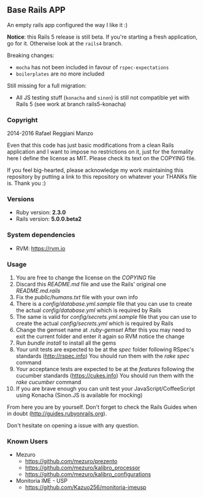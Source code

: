 ## Base Rails APP

An empty rails app configured the way I like it :)

**Notice**: this Rails 5 release is still beta. If you're starting a fresh application, go for it. Otherwise look at the `rails4` branch.

Breaking changes:

* `mocha` has not been included in favour of `rspec-expectations`
* `boilerplates` are no more included

Still missing for a full migration:

* All JS testing stuff (`konacha` and `sinon`) is still not compatible yet with Rails 5 (see work at branch rails5-konacha)

### Copyright

2014-2016 Rafael Reggiani Manzo

Even that this code has just basic modifications from a clean Rails application and I want to impose no restrictions on it, just for the formality here I define the license as MIT. Please check its text on the COPYING file.

If you feel big-hearted, please acknowledge my work maintaining this repository by putting a link to this repository on whatever your THANKs file is. Thank you :)

### Versions
* Ruby version: **2.3.0**
* Rails version: **5.0.0.beta2**

### System dependencies
* RVM: https://rvm.io

### Usage

1. You are free to change the license on the _COPYING_ file
1. Discard this _README.md_ file and use the Rails' original one _README.md.rails_
1. Fix the _public/humans.txt_ file with your own info
1. There is a _config/database.yml.sample_ file that you can use to create the actual _config/database.yml_ which is required by Rails
1. The same is valid for _config/secrets.yml.sample_ file that you can use to create the actual _config/secrets.yml_ which is required by Rails
1. Change the gemset name at _.ruby-gemset_
   After this you may need to exit the current folder and enter it again so RVM notice the change
1. Run _bundle_ _install_ to install all the gems
1. Your unit tests are expected to be at the _spec_ folder following RSpec's standards (http://rspec.info)
   You should run them with the _rake_ _spec_ command
1. Your acceptance tests are expected to be at the _features_ following the cucumber standards (https://cukes.info)
   You should run them with the _rake_ _cucumber_ command
1. If you are brave enough you can unit test your JavaScript/CoffeeScript using Konacha (Sinon.JS is available for mocking)

From here you are by yourself. Don't forget to check the Rails Guides when in doubt (http://guides.rubyonrails.org).

Don't hesitate on opening a issue with any question.

### Known Users

* Mezuro
  * https://github.com/mezuro/prezento
  * https://github.com/mezuro/kalibro_processor
  * https://github.com/mezuro/kalibro_configurations
* Monitoria IME - USP
  * https://github.com/Kazuo256/monitoria-imeusp
